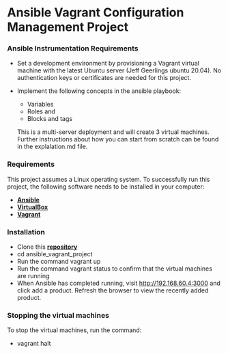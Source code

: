 # Ansible Vagrant Configuration Management Project

### Ansible Instrumentation Requirements
- Set a development environment by provisioning a Vagrant virtual machine with the latest Ubuntu server (Jeff Geerlings ubuntu 20.04). No authentication keys or certificates are needed for this project.
- Implement the following concepts in the ansible playbook:
  - Variables
  - Roles and
  - Blocks and tags

  This is a multi-server deployment and will create 3 virtual machines. Further instructions about how you can start from scratch can be found in the explalation.md file.

### Requirements
This project assumes a Linux operating system. To successfully run this project, the following software needs to be installed in your computer:
- [**Ansible**](https://docs.ansible.com/ansible/latest/installation_guide/intro_installation.html#installing-ansible-on-ubuntu)
- [**VirtualBox**](https://www.virtualbox.org/wiki/Linux_Downloads)
- [**Vagrant**](https://linuxize.com/post/how-to-install-vagrant-on-ubuntu-18-04/)
### Installation 
* Clone this [**repository**](https://github.com/kitmikai/ansible_vagrant_project.git)
* cd ansible_vagrant_project 
* Run the command vagrant up
* Run the command vagrant status to confirm that the virtual machines are running
* When Ansible has completed running, visit http://192.168.60.4:3000 and click add a product. Refresh the browser to view the recently added product. 

### Stopping the virtual machines
To stop the virtual machines, run the command:
* vagrant halt